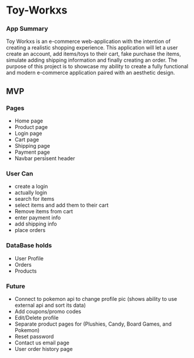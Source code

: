 # Toy-Workxs

### App Summary
Toy Workxs is an e-commerce web-application with the intention of creating a realistic shopping experience. This application will let a user create an account, add items/toys to their cart, fake purchase the items, simulate adding shipping information and finally creating an order. The purpose of this project is to showcase my ability to create a fully functional and modern e-commerce application paired with an aesthetic design.
## MVP
### Pages
* Home page
* Product page
* Login page
* Cart page
* Shipping page
* Payment page
* Navbar persisent header
### User Can
* create a login
* actually login
* search for items
* select items and add them to their cart
* Remove items from cart
* enter payment info
* add shipping info
* place orders
### DataBase holds
* User Profile
* Orders
* Products

### Future
* Connect to pokemon api to change profile pic (shows ability to use external api and sort its data)
* Add coupons/promo codes
* Edit/Delete profile
* Separate product pages for (Plushies, Candy, Board Games, and Pokemon)
* Reset password
* Contact us email page
* User order history page
